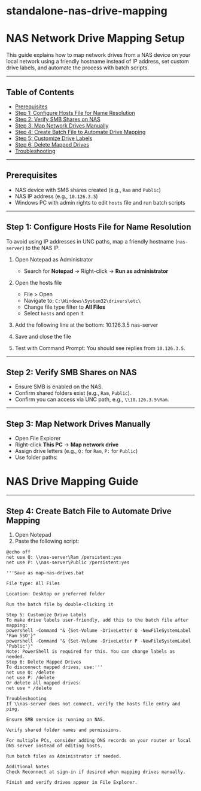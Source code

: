 # standalone-nas-drive-mapping
# NAS Network Drive Mapping Setup

This guide explains how to map network drives from a NAS device on your local network using a friendly hostname instead of IP address, set custom drive labels, and automate the process with batch scripts.

---

## Table of Contents

- [Prerequisites](#prerequisites)
- [Step 1: Configure Hosts File for Name Resolution](#step-1-configure-hosts-file-for-name-resolution)
- [Step 2: Verify SMB Shares on NAS](#step-2-verify-smb-shares-on-nas)
- [Step 3: Map Network Drives Manually](#step-3-map-network-drives-manually)
- [Step 4: Create Batch File to Automate Drive Mapping](#step-4-create-batch-file-to-automate-drive-mapping)
- [Step 5: Customize Drive Labels](#step-5-customize-drive-labels)
- [Step 6: Delete Mapped Drives](#step-6-delete-mapped-drives)
- [Troubleshooting](#troubleshooting)

---

## Prerequisites

- NAS device with SMB shares created (e.g., `Ram` and `Public`)
- NAS IP address (e.g., `10.126.3.5`)
- Windows PC with admin rights to edit `hosts` file and run batch scripts

---

## Step 1: Configure Hosts File for Name Resolution

To avoid using IP addresses in UNC paths, map a friendly hostname (`nas-server`) to the NAS IP.

1. Open Notepad as Administrator  
   - Search for **Notepad** → Right-click → **Run as administrator**

2. Open the hosts file  
   - File > Open  
   - Navigate to: `C:\Windows\System32\drivers\etc\`  
   - Change file type filter to **All Files**  
   - Select `hosts` and open it

3. Add the following line at the bottom:
10.126.3.5 nas-server
   
4. Save and close the file

5. Test with Command Prompt:
You should see replies from `10.126.3.5`.

---

## Step 2: Verify SMB Shares on NAS

- Ensure SMB is enabled on the NAS.
- Confirm shared folders exist (e.g., `Ram`, `Public`).
- Confirm you can access via UNC path, e.g., `\\10.126.3.5\Ram`.

---

## Step 3: Map Network Drives Manually

- Open File Explorer
- Right-click **This PC** → **Map network drive**
- Assign drive letters (e.g., `Q:` for `Ram`, `P:` for `Public`)
- Use folder paths:

# NAS Drive Mapping Guide

---

## Step 4: Create Batch File to Automate Drive Mapping

1. Open Notepad  
2. Paste the following script:

```batch
@echo off
net use Q: \\nas-server\Ram /persistent:yes
net use P: \\nas-server\Public /persistent:yes

'''Save as map-nas-drives.bat

File type: All Files

Location: Desktop or preferred folder

Run the batch file by double-clicking it

Step 5: Customize Drive Labels
To make drive labels user-friendly, add this to the batch file after mapping:
powershell -Command "& {Set-Volume -DriveLetter Q -NewFileSystemLabel 'Ram SSO'}"
powershell -Command "& {Set-Volume -DriveLetter P -NewFileSystemLabel 'Public'}"
Note: PowerShell is required for this. You can change labels as needed.
Step 6: Delete Mapped Drives
To disconnect mapped drives, use:'''
net use Q: /delete
net use P: /delete
Or delete all mapped drives:
net use * /delete

Troubleshooting
If \\nas-server does not connect, verify the hosts file entry and ping.

Ensure SMB service is running on NAS.

Verify shared folder names and permissions.

For multiple PCs, consider adding DNS records on your router or local DNS server instead of editing hosts.

Run batch files as Administrator if needed.

Additional Notes
Check Reconnect at sign-in if desired when mapping drives manually.

Finish and verify drives appear in File Explorer.


